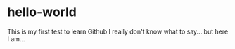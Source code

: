 # hello-world
This is my first test to learn Github
I really don't know what to say... but here I am...
